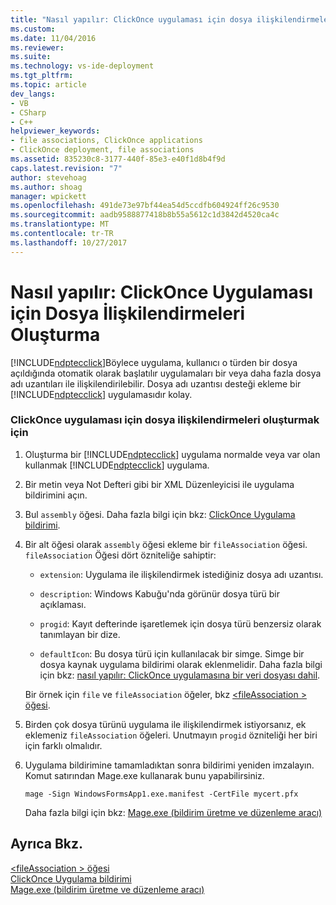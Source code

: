 ```yaml
---
title: "Nasıl yapılır: ClickOnce uygulaması için dosya ilişkilendirmeleri oluşturma | Microsoft Docs"
ms.custom: 
ms.date: 11/04/2016
ms.reviewer: 
ms.suite: 
ms.technology: vs-ide-deployment
ms.tgt_pltfrm: 
ms.topic: article
dev_langs:
- VB
- CSharp
- C++
helpviewer_keywords:
- file associations, ClickOnce applications
- ClickOnce deployment, file associations
ms.assetid: 835230c8-3177-440f-85e3-e40f1d8b4f9d
caps.latest.revision: "7"
author: stevehoag
ms.author: shoag
manager: wpickett
ms.openlocfilehash: 491de73e97bf44ea54d5ccdfb604924ff26c9530
ms.sourcegitcommit: aadb9588877418b8b55a5612c1d3842d4520ca4c
ms.translationtype: MT
ms.contentlocale: tr-TR
ms.lasthandoff: 10/27/2017
---
```

# <a name="how-to-create-file-associations-for-a-clickonce-application"></a>Nasıl yapılır: ClickOnce Uygulaması için Dosya İlişkilendirmeleri Oluşturma
[!INCLUDE[ndptecclick](../deployment/includes/ndptecclick_md.md)]Böylece uygulama, kullanıcı o türden bir dosya açıldığında otomatik olarak başlatılır uygulamaları bir veya daha fazla dosya adı uzantıları ile ilişkilendirilebilir. Dosya adı uzantısı desteği ekleme bir [!INCLUDE[ndptecclick](../deployment/includes/ndptecclick_md.md)] uygulamasıdır kolay.  
  
### <a name="to-create-file-associations-for-a-clickonce-application"></a>ClickOnce uygulaması için dosya ilişkilendirmeleri oluşturmak için  
  
1.  Oluşturma bir [!INCLUDE[ndptecclick](../deployment/includes/ndptecclick_md.md)] uygulama normalde veya var olan kullanmak [!INCLUDE[ndptecclick](../deployment/includes/ndptecclick_md.md)] uygulama.  
  
2.  Bir metin veya Not Defteri gibi bir XML Düzenleyicisi ile uygulama bildirimini açın.  
  
3.  Bul `assembly` öğesi. Daha fazla bilgi için bkz: [ClickOnce Uygulama bildirimi](../deployment/clickonce-application-manifest.md).  
  
4.  Bir alt öğesi olarak `assembly` öğesi ekleme bir `fileAssociation` öğesi. `fileAssociation` Öğesi dört özniteliğe sahiptir:  
  
    -   `extension`: Uygulama ile ilişkilendirmek istediğiniz dosya adı uzantısı.  
  
    -   `description`: Windows Kabuğu'nda görünür dosya türü bir açıklaması.  
  
    -   `progid`: Kayıt defterinde işaretlemek için dosya türü benzersiz olarak tanımlayan bir dize.  
  
    -   `defaultIcon`: Bu dosya türü için kullanılacak bir simge. Simge bir dosya kaynak uygulama bildirimi olarak eklenmelidir. Daha fazla bilgi için bkz: [nasıl yapılır: ClickOnce uygulamasına bir veri dosyası dahil](../deployment/how-to-include-a-data-file-in-a-clickonce-application.md).  
  
     Bir örnek için `file` ve `fileAssociation` öğeler, bkz [ \<fileAssociation > öğesi](../deployment/fileassociation-element-clickonce-application.md).  
  
5.  Birden çok dosya türünü uygulama ile ilişkilendirmek istiyorsanız, ek eklemeniz `fileAssociation` öğeleri. Unutmayın `progid` özniteliği her biri için farklı olmalıdır.  
  
6.  Uygulama bildirimine tamamladıktan sonra bildirimi yeniden imzalayın. Komut satırından Mage.exe kullanarak bunu yapabilirsiniz.  
  
     `mage -Sign WindowsFormsApp1.exe.manifest -CertFile mycert.pfx`  
  
     Daha fazla bilgi için bkz: [Mage.exe (bildirim üretme ve düzenleme aracı)](/dotnet/framework/tools/mage-exe-manifest-generation-and-editing-tool)  
  
## <a name="see-also"></a>Ayrıca Bkz.  
 [\<fileAssociation > öğesi](../deployment/fileassociation-element-clickonce-application.md)   
 [ClickOnce Uygulama bildirimi](../deployment/clickonce-application-manifest.md)   
 [Mage.exe (bildirim üretme ve düzenleme aracı)](/dotnet/framework/tools/mage-exe-manifest-generation-and-editing-tool)